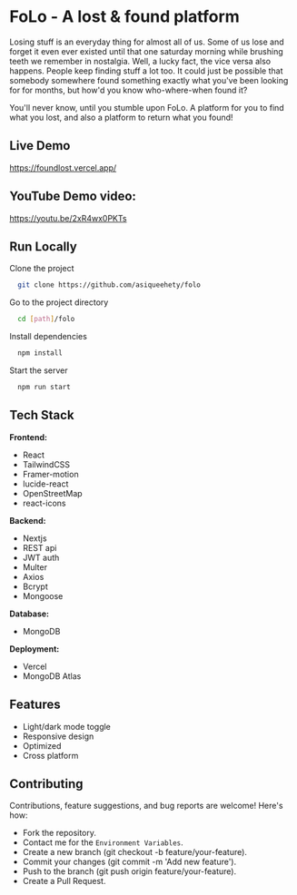
# FoLo - A lost & found platform

Losing stuff is an everyday thing for almost all of us. Some of us lose and forget it even ever existed until that one saturday morning while brushing teeth we remember in nostalgia. Well, a lucky fact, the vice versa also happens. People keep finding stuff a lot too. It could just be possible that somebody somewhere found something exactly what you've been looking for for months, but how'd you know who-where-when found it?

You'll never know, until you stumble upon FoLo. A platform for you to find what you lost, and also a platform to return what you found!


## Live Demo
https://foundlost.vercel.app/

## YouTube Demo video:
https://youtu.be/2xR4wx0PKTs

##
## Run Locally

Clone the project

```bash
  git clone https://github.com/asiqueehety/folo
```

Go to the project directory

```bash
  cd [path]/folo
```

Install dependencies

```bash
  npm install
```

Start the server

```bash
  npm run start
```


## Tech Stack

**Frontend:**
+ React
+ TailwindCSS
+ Framer-motion 
+ lucide-react
+ OpenStreetMap
+ react-icons

**Backend:**
+ Nextjs
+ REST api
+ JWT auth
+ Multer
+ Axios
+ Bcrypt
+ Mongoose

**Database:**
+ MongoDB

**Deployment:**
+ Vercel
+ MongoDB Atlas

## Features

- Light/dark mode toggle
- Responsive design
- Optimized
- Cross platform

## Contributing
Contributions, feature suggestions, and bug reports are welcome! Here's how:

+ Fork the repository.
+ Contact me for the `Environment Variables`.
+ Create a new branch (git checkout -b feature/your-feature).
+ Commit your changes (git commit -m 'Add new feature').
+ Push to the branch (git push origin feature/your-feature).
+ Create a Pull Request.
